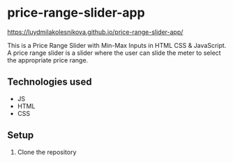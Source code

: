 # price-range-slider-app
https://luydmilakolesnikova.github.io/price-range-slider-app/

This is a Price Range Slider with Min-Max Inputs in HTML CSS & JavaScript.
A price range slider is a slider where the user can slide the meter to select the appropriate price range.

## Technologies used
<ul>
  <li>JS</li>
  <li>HTML</li>
  <li>CSS</li>
</ul>

## Setup
<ol>
  <li>Clone the repository</li>
</ol>
